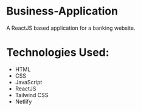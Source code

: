 # Business-Application
A ReactJS based application for a banking website. 

# Technologies Used:
* HTML
* CSS
* JavaScript
* ReactJS
* Tailwind CSS
* Netlify

